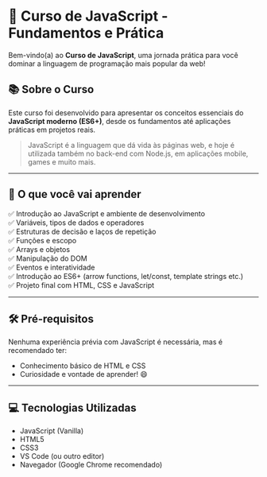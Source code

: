 # 🚀 Curso de JavaScript - Fundamentos e Prática

Bem-vindo(a) ao **Curso de JavaScript**, uma jornada prática para você dominar a linguagem de programação mais popular da web!

## 📚 Sobre o Curso

Este curso foi desenvolvido para apresentar os conceitos essenciais do **JavaScript moderno (ES6+)**, desde os fundamentos até aplicações práticas em projetos reais.

> JavaScript é a linguagem que dá vida às páginas web, e hoje é utilizada também no back-end com Node.js, em aplicações mobile, games e muito mais.

---

## 🧠 O que você vai aprender

✅ Introdução ao JavaScript e ambiente de desenvolvimento  
✅ Variáveis, tipos de dados e operadores  
✅ Estruturas de decisão e laços de repetição  
✅ Funções e escopo  
✅ Arrays e objetos  
✅ Manipulação do DOM  
✅ Eventos e interatividade  
✅ Introdução ao ES6+ (arrow functions, let/const, template strings etc.)  
✅ Projeto final com HTML, CSS e JavaScript

---

## 🛠️ Pré-requisitos

Nenhuma experiência prévia com JavaScript é necessária, mas é recomendado ter:

- Conhecimento básico de HTML e CSS
- Curiosidade e vontade de aprender! 😄

---

## 💻 Tecnologias Utilizadas

- JavaScript (Vanilla)
- HTML5
- CSS3
- VS Code (ou outro editor)
- Navegador (Google Chrome recomendado)